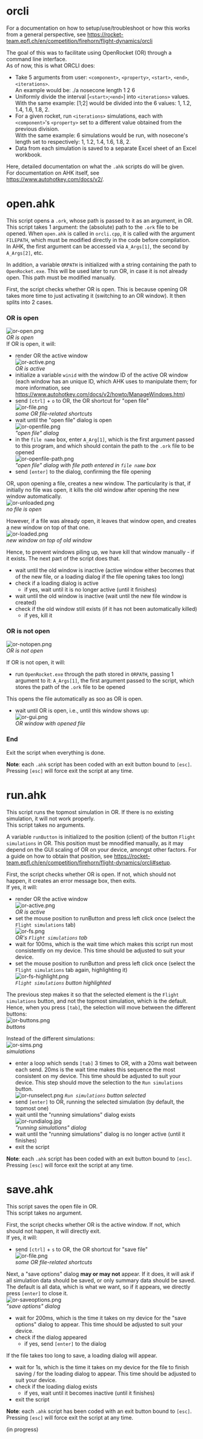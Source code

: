 # orcli
For a documentation on how to setup/use/troubleshoot or how this works from a general perspective, see https://rocket-team.epfl.ch/en/competition/firehorn/flight-dynamics/orcli

The goal of this was to facilitate using OpenRocket (OR) through a command line interface.  
As of now, this is what ORCLI does:
- Take 5 arguments from user: `<component>`, `<property>`, `<start>`, `<end>`, `<iterations>`.  
An example would be: ./a nosecone length 1 2 6
- Uniformly divide the interval [`<start>`;`<end>`] into `<iterations>` values.  
With the same example: [1;2] would be divided into the 6 values: 1, 1.2, 1.4, 1.6, 1.8, 2.
- For a given rocket, run `<iterations>` simulations, each with `<component>`'s `<property>` set to a different value obtained from the previous division.  
With the same example: 6 simulations would be run, with nosecone's length set to respectively: 1, 1.2, 1.4, 1.6, 1.8, 2.
- Data from each simulation is saved to a separate Excel sheet of an Excel workbook.

Here, detailed documentation on what the `.ahk` scripts do will be given.  
For documentation on AHK itself, see https://www.autohotkey.com/docs/v2/.

# open.ahk
This script opens a `.ork`, whose path is passed to it as an argument, in OR.  
This script takes 1 argument: the (absolute) path to the `.ork` file to be opened. When `open.ahk` is called in `orcli.cpp`, it is called with the argument `FILEPATH`, which must be modified directly in the code before compilation.  
In AHK, the first argument can be accessed via `A_Args[1]`, the second by `A_Args[2]`, etc.

In addition, a variable `ORPATH` is initialized with a string containing the path to `OpenRocket.exe`. This will be used later to run OR, in case it is not already open. This path must be modified manually.

First, the script checks whether OR is open. This is because opening OR takes more time to just activating it (switching to an OR window). It then splits into 2 cases.
### OR is open  
![or-open.png](./images/or-open.png)  
*OR is open*  
If OR is open, it will:
- render OR the active window  
![or-active.png](./images/or-active.png)  
*OR is active*
- initialize a variable `winid` with the window ID of the active OR window (each window has an unique ID, which AHK uses to manipulate them; for more information, see https://www.autohotkey.com/docs/v2/howto/ManageWindows.htm)
- send `[ctrl]` + `o` to OR, the OR shortcut for "open file"  
![or-file.png](./images/or-file.png)  
*some OR file-related shortcuts*
- wait until the "open file" dialog is open  
![or-openfile.png](./images/or-openfile.png)  
*"open file" dialog*
- in the `file name` box, enter `A_Arg[1]`, which is the first argument passed to this program, and which should contain the path to the `.ork` file to be opened  
![or-openfile-path.png](./images/or-openfile-path.png)  
*"open file" dialog with file path entered in `file name` box*
- send `[enter]` to the dialog, confirming the file opening

OR, upon opening a file, creates a new window. The particularity is that, if initially no file was open, it kills the old window after opening the new window automatically.  
![or-unloaded.png](./images/or-unloaded.png)  
*no file is open*

However, if a file was already open, it leaves that window open, and creates a new window on top of that one.  
![or-loaded.png](./images/or-loaded.png)  
*new window on top of old window*

Hence, to prevent windows piling up, we have kill that window manually - if it exists. The next part of the script does that.

- wait until the old window is inactive (active window either becomes that of the new file, or a loading dialog if the file opening takes too long)
- check if a loading dialog is active
  - if yes, wait until it is no longer active (until it finishes)
- wait until the old window is inactive (wait until the new file window is created)
- check if the old window still exists (if it has not been automatically killed)
  - if yes, kill it

### OR is not open
![or-notopen.png](./images/or-notopen.png)  
*OR is not open*

If OR is not open, it will:
- run `OpenRocket.exe` through the path stored in `ORPATH`, passing 1 argument to it: `A_Args[1]`, the first argument passed to the script, which stores the path of the `.ork` file to be opened

This opens the file automatically as soo as OR is open.

- wait until OR is open, i.e., until this window shows up:  
![or-gui.png](./images/or-gui.png)  
*OR window with opened file*

### End
Exit the script when everything is done.

**Note**: each `.ahk` script has been coded with an exit button bound to `[esc]`. Pressing `[esc]` will force exit the script at any time.

# run.ahk
This script runs the topmost simulation in OR. If there is no existing simulation, it will not work properly.  
This script takes no arguments.

A variable `runButton` is initialized to the position (client) of the button `Flight simulations` in OR. This position must be mnodified manually, as it may depend on the GUI scaling of OR on your device, amongst other factors. For a guide on how to obtain that position, see https://rocket-team.epfl.ch/en/competition/firehorn/flight-dynamics/orcli#setup.

First, the script checks whether OR is open. If not, which should not happen, it creates an error message box, then exits.  
If yes, it will:
- render OR the active window  
![or-active.png](./images/or-active.png)  
*OR is active*
- set the mouse position to runButton and press left click once (select the `Flight simulations` tab)  
![or-fs.png](./images/or-fs.png)  
*OR's `Flight simulations` tab*
- wait for 100ms, which is the wait time which makes this script run most consistently on my device. This time should be adjusted to suit your device.
- set the mouse position to runButton and press left click once (select the `Flight simulations` tab again, highlighting it)  
![or-fs-highlight.png](./images/or-fs-highlight.png)  
*`Flight simulations` button highlighted*

The previous step makes it so that the selected element is the `Flight simulations` button, and not the topmost simulation, which is the default. Hence, when you press `[tab]`, the selection will move between the different buttons:  
![or-buttons.png](./images/or-buttons.png)  
*buttons*

Instead of the different simulations:  
![or-sims.png](./images/or-sims.png)  
*simulations*

- enter a loop which sends `[tab]` 3 times to OR, with a 20ms wait between each send. 20ms is the wait time makes this sequence the most consistent on my device. This time should be adjusted to suit your device. This step should move the selection to the `Run simulations` button.  
![or-runselect.png](./images/or-runselect.png)
*`Run simulations` button selected*
- send `[enter]` to OR, running the selected simulation (by default, the topmost one)
- wait until the "running simulations" dialog exists  
![or-rundialog.jpg](./images/or-rundialog.jpg)  
*"running simulations" dialog*
- wait until the "running simulations" dialog is no longer active (until it finishes)
- exit the script

**Note**: each `.ahk` script has been coded with an exit button bound to `[esc]`. Pressing `[esc]` will force exit the script at any time.

# save.ahk
This script saves the open file in OR.  
This script takes no argument.

First, the script checks whether OR is the active window. If not, which should not happen, it will directly exit.  
If yes, it will:
- send `[ctrl]` + `s` to OR, the OR shortcut for "save file"  
![or-file.png](./images/or-file.png)  
*some OR file-related shortcuts*

Next, a "save options" dialog **may or may not** appear. If it does, it will ask if all simulation data should be saved, or only summary data should be saved. The default is all data, which is what we want, so if it appears, we directly press `[enter]` to close it.  
![or-saveoptions.png](./images/or-saveoptions.png)  
*"save options" dialog*

- wait for 200ms, which is the time it takes on my device for the "save options" dialog to appear. This time should be adjusted to suit your device.
- check if the dialog appeared
  - if yes, send `[enter]` to the dialog
 
If the file takes too long to save, a loading dialog will appear.

- wait for 1s, which is the time it takes on my device for the file to finish saving / for the loading dialog to appear. This time should be adjusted to suit your device.
- check if the loading dialog exists
  - if yes, wait until it becomes inactive (until it finishes)
- exit the script

**Note**: each `.ahk` script has been coded with an exit button bound to `[esc]`. Pressing `[esc]` will force exit the script at any time.


(in progress)
